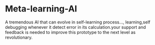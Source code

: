 # Meta-learning-AI
A tremendous AI that can evolve in self-learning process..., learning,self debugging whenever it detect error in its calculation.your support and feedback is needed to improve this prototype to the next level as revolutionary.

